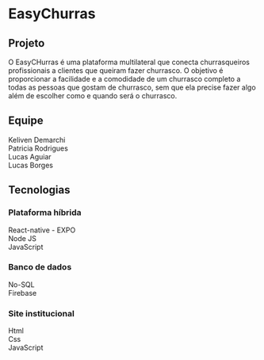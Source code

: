 <h1> EasyChurras <h2>

<h2>Projeto</h2>
O EasyCHurras é uma plataforma multilateral que conecta churrasqueiros profissionais a clientes que queiram fazer churrasco.
O objetivo é proporcionar a facilidade e a comodidade de um churrasco completo a todas as pessoas que gostam de churrasco, sem que ela precise fazer algo além de escolher como e quando será o churrasco.

<h2>Equipe</h2>
Keliven Demarchi <br>
Patricia Rodrigues <br>
Lucas Aguiar<br>
Lucas Borges


<h2>Tecnologias</h2>

<h3>Plataforma híbrida</h3>
React-native - EXPO<br>
Node JS <br>
JavaScript

<h3>Banco de dados</h3>
No-SQL<br>
Firebase

<h3>Site institucional</h3>
Html<br>
Css<br>
JavaScript
